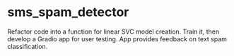 # sms_spam_detector
 Refactor code into a function for linear SVC model creation. Train it, then develop a Gradio app for user testing. App provides feedback on text spam classification.
